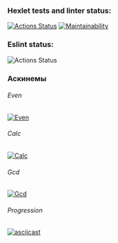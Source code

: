 ### Hexlet tests and linter status:
[![Actions Status](https://github.com/steshkof/frontend-project-lvl1/workflows/hexlet-check/badge.svg)](https://github.com/steshkof/frontend-project-lvl1/actions) [![Maintainability](https://api.codeclimate.com/v1/badges/a99a88d28ad37a79dbf6/maintainability)](https://codeclimate.com/github/codeclimate/codeclimate/maintainability) 

### Eslint status:
![Actions Status](https://github.com/steshkof/frontend-project-lvl1/actions/workflows/eslint.yml/badge.svg)

### Аскинемы
<!-- https://asciinema.org/a/y6qfRWcx1vh9p8NIYNx1LMTch -->

###### Even
[![Even](https://asciinema.org/a/ld543cjo7ZiPKcXXqDnG2ZuHd.svg)](https://asciinema.org/a/ld543cjo7ZiPKcXXqDnG2ZuHd)

###### Calc
[![Calc](https://asciinema.org/a/ehaq2qBzSGsLsPRquLkGiQEzS.svg)](https://asciinema.org/a/ehaq2qBzSGsLsPRquLkGiQEzS)

###### Gcd
[![Gcd](https://asciinema.org/a/xO8VNHiImkSW3ZdEgW3XLbqRj.svg)](https://asciinema.org/a/klwKR5j8R0nnrpR1WrL1GZ69J)

###### Progression
[![asciicast](https://asciinema.org/a/hPrflXlcP8XLdowcKXePunjNE.svg)](https://asciinema.org/a/hPrflXlcP8XLdowcKXePunjNE)

